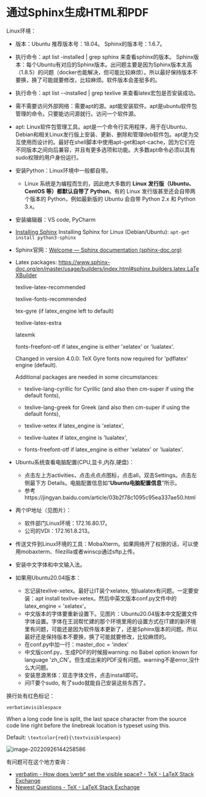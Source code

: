 # 通过Sphinx生成HTML和PDF

Linux环境：

* 版本：Ubuntu       推荐版本号：18.04。  Sphinx的版本号：1.6.7。

* 执行命令：apt list -installed | grep sphinx  来查看sphinx的版本。  Sphinx版本：每个Ubuntu有对应的Sphinx版本。出问题主要是因为Sphinx版本太高（1.8.5）的问题（docker也能解决，但可能比较麻烦）。所以最好保持版本不要换，换了可能就要修改，比较麻烦。软件版本会差挺多的。

* 执行命令：apt list --installed | grep texlive  来查看latex宏包是否安装成功。

* 需不需要访问外部网络：需要apt的源。apt能安装软件。apt是ubuntu软件包管理的命令。只要能访问源就行。访问一个软件源。

* apt: Linux软件包管理工具。apt是一个命令行实用程序，用于在Ubuntu、Debian和相关Linux发行版上安装、更新、删除和管理deb软件包。apt是为交互使用而设计的。最好在shell脚本中使用apt-get和apt-cache，因为它们在不同版本之间向后兼容，并且有更多选项和功能。大多数apt命令必须以具有sudo权限的用户身份运行。

* 安装Python：Linux环境中一般都自带。

  * Linux 系统是为编程而生的，因此绝大多数的 **Linux 发行版（Ubuntu、CentOS 等）都默认自带了 Python**。有的 Linux 发行版甚至还会自带两个版本的 Python，例如最新版的 Ubuntu 会自带 Python 2.x 和 Python 3.x。

* 安装编辑器：VS code, PyCharm

* [Installing Sphinx](https://www.sphinx-doc.org/en/master/usage/installation.html#windows-other-method) Installing Sphinx for Linux (Debian/Ubuntu): `apt-get install python3-sphinx`

* Sphinx官网：[Welcome — Sphinx documentation (sphinx-doc.org)](https://www.sphinx-doc.org/en/master/index.html)

* Latex packages: https://www.sphinx-doc.org/en/master/usage/builders/index.html#sphinx.builders.latex.LaTeXBuilder

  texlive-latex-recommended

  texlive-fonts-recommended

  tex-gyre (if latex_engine left to default)

  texlive-latex-extra

  latexmk

  fonts-freefont-otf if latex_engine is either 'xelatex' or 'lualatex'.

  

  Changed in version 4.0.0: TeX Gyre fonts now required for 'pdflatex' engine (default).

  Additional packages are needed in some circumstances:

  - texlive-lang-cyrillic for Cyrillic (and also then cm-super if using the default fonts),

  - texlive-lang-greek for Greek (and also then cm-super if using the default fonts),


  - texlive-xetex if latex_engine is 'xelatex',


  - texlive-luatex if latex_engine is 'lualatex',


  - fonts-freefont-otf if latex_engine is either 'xelatex' or 'lualatex'.

  

* Ubuntu系统查看电脑配置(CPU,显卡,内存,硬盘)：
  * 点击左上方activities，点击点点点图标，点击all，双击Settings。点击左侧最下方 Details。电脑配置信息如“**Ubuntu电脑配置信息**”所示。
  * 参考https://jingyan.baidu.com/article/03b2f78c1095c95ea337ae50.html


* 两个IP地址（见图片）：
  * 软件部门Linux环境：172.16.80.17。
  * 公司的VDI：172.161.8.213。
* 传送文件到Linux环境的工具：MobaXterm。如果网络开了权限的话，可以使用mobaxterm、filezilla或者winscp通过sftp上传。
* 安装中文字体和中文输入法。

* 如果用Ubuntu20.04版本：
  * 忘记装texlive-xetex。最好让IT装个xelatex, 怕lualatex有问题。一定要安装：apt install texlive-xetex。然后中英文版本conf.py文件中的latex_engine = 'xelatex'。
  * 中文版本的字体要重新设置下。见图片：Ubuntu20.04版本中文配置文件字体设置。字体在王润帮忙建的那个环境里用的设置方式在IT建的新环境里有问题，可能还是因为软件版本更新了，还是Sphinx版本的问题。所以最好还是保持版本不要换，换了可能就要修改，比较麻烦的。
  * 在conf.py中加一行：master_doc = 'index'
  * 中文版conf.py，生成PDF的时候报warning: no Babel option known for language 'zh_CN'。但生成出来的PDF没有问题。warning不是error,没什么大问题。
  * 安装思源黑体：双击字体文件，点击install即可。
  * 问IT要个sudo, 有了sudo就能自己安装这些东西了。



换行处有红色标记：

```
verbatimvisiblespace
```

When a long code line is split, the last space character from the source code line right before the linebreak location is typeset using this.

Default: `\textcolor{red}{\textvisiblespace}`

![image-20220926144258586](C:\Users\杜瑶瑶\AppData\Roaming\Typora\typora-user-images\image-20220926144258586.png)

有问题可在这个地方查询：

* [verbatim - How does \verb* set the visible space? - TeX - LaTeX Stack Exchange](https://tex.stackexchange.com/questions/448103/how-does-verb-set-the-visible-space)
* [Newest Questions - TeX - LaTeX Stack Exchange](https://tex.stackexchange.com/questions)

